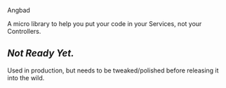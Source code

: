 Angbad

A micro library to help you put your code in your Services, not your Controllers.

 *Not Ready Yet.*
 ---
 Used in production, but needs to be
 tweaked/polished before releasing it
 into the wild.
